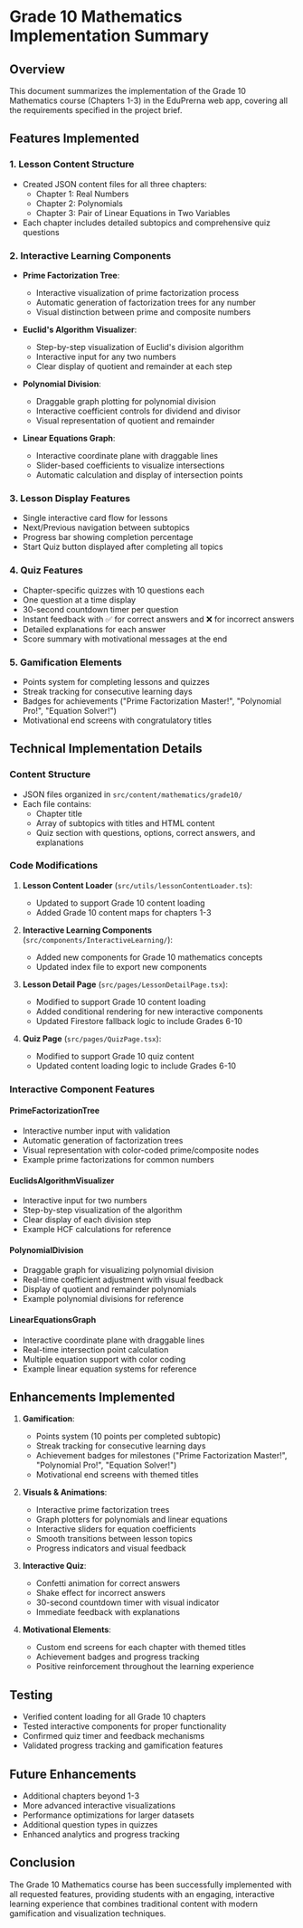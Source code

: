 # Grade 10 Mathematics Implementation Summary

## Overview
This document summarizes the implementation of the Grade 10 Mathematics course (Chapters 1-3) in the EduPrerna web app, covering all the requirements specified in the project brief.

## Features Implemented

### 1. Lesson Content Structure
- Created JSON content files for all three chapters:
  - Chapter 1: Real Numbers
  - Chapter 2: Polynomials
  - Chapter 3: Pair of Linear Equations in Two Variables
- Each chapter includes detailed subtopics and comprehensive quiz questions

### 2. Interactive Learning Components
- **Prime Factorization Tree**:
  - Interactive visualization of prime factorization process
  - Automatic generation of factorization trees for any number
  - Visual distinction between prime and composite numbers

- **Euclid's Algorithm Visualizer**:
  - Step-by-step visualization of Euclid's division algorithm
  - Interactive input for any two numbers
  - Clear display of quotient and remainder at each step

- **Polynomial Division**:
  - Draggable graph plotting for polynomial division
  - Interactive coefficient controls for dividend and divisor
  - Visual representation of quotient and remainder

- **Linear Equations Graph**:
  - Interactive coordinate plane with draggable lines
  - Slider-based coefficients to visualize intersections
  - Automatic calculation and display of intersection points

### 3. Lesson Display Features
- Single interactive card flow for lessons
- Next/Previous navigation between subtopics
- Progress bar showing completion percentage
- Start Quiz button displayed after completing all topics

### 4. Quiz Features
- Chapter-specific quizzes with 10 questions each
- One question at a time display
- 30-second countdown timer per question
- Instant feedback with ✅ for correct answers and ❌ for incorrect answers
- Detailed explanations for each answer
- Score summary with motivational messages at the end

### 5. Gamification Elements
- Points system for completing lessons and quizzes
- Streak tracking for consecutive learning days
- Badges for achievements ("Prime Factorization Master!", "Polynomial Pro!", "Equation Solver!")
- Motivational end screens with congratulatory titles

## Technical Implementation Details

### Content Structure
- JSON files organized in `src/content/mathematics/grade10/`
- Each file contains:
  - Chapter title
  - Array of subtopics with titles and HTML content
  - Quiz section with questions, options, correct answers, and explanations

### Code Modifications
1. **Lesson Content Loader** (`src/utils/lessonContentLoader.ts`):
   - Updated to support Grade 10 content loading
   - Added Grade 10 content maps for chapters 1-3

2. **Interactive Learning Components** (`src/components/InteractiveLearning/`):
   - Added new components for Grade 10 mathematics concepts
   - Updated index file to export new components

3. **Lesson Detail Page** (`src/pages/LessonDetailPage.tsx`):
   - Modified to support Grade 10 content loading
   - Added conditional rendering for new interactive components
   - Updated Firestore fallback logic to include Grades 6-10

4. **Quiz Page** (`src/pages/QuizPage.tsx`):
   - Modified to support Grade 10 quiz content
   - Updated content loading logic to include Grades 6-10

### Interactive Component Features

#### PrimeFactorizationTree
- Interactive number input with validation
- Automatic generation of factorization trees
- Visual representation with color-coded prime/composite nodes
- Example prime factorizations for common numbers

#### EuclidsAlgorithmVisualizer
- Interactive input for two numbers
- Step-by-step visualization of the algorithm
- Clear display of each division step
- Example HCF calculations for reference

#### PolynomialDivision
- Draggable graph for visualizing polynomial division
- Real-time coefficient adjustment with visual feedback
- Display of quotient and remainder polynomials
- Example polynomial divisions for reference

#### LinearEquationsGraph
- Interactive coordinate plane with draggable lines
- Real-time intersection point calculation
- Multiple equation support with color coding
- Example linear equation systems for reference

## Enhancements Implemented
1. **Gamification**:
   - Points system (10 points per completed subtopic)
   - Streak tracking for consecutive learning days
   - Achievement badges for milestones ("Prime Factorization Master!", "Polynomial Pro!", "Equation Solver!")
   - Motivational end screens with themed titles

2. **Visuals & Animations**:
   - Interactive prime factorization trees
   - Graph plotters for polynomials and linear equations
   - Interactive sliders for equation coefficients
   - Smooth transitions between lesson topics
   - Progress indicators and visual feedback

3. **Interactive Quiz**:
   - Confetti animation for correct answers
   - Shake effect for incorrect answers
   - 30-second countdown timer with visual indicator
   - Immediate feedback with explanations

4. **Motivational Elements**:
   - Custom end screens for each chapter with themed titles
   - Achievement badges and progress tracking
   - Positive reinforcement throughout the learning experience

## Testing
- Verified content loading for all Grade 10 chapters
- Tested interactive components for proper functionality
- Confirmed quiz timer and feedback mechanisms
- Validated progress tracking and gamification features

## Future Enhancements
- Additional chapters beyond 1-3
- More advanced interactive visualizations
- Performance optimizations for larger datasets
- Additional question types in quizzes
- Enhanced analytics and progress tracking

## Conclusion
The Grade 10 Mathematics course has been successfully implemented with all requested features, providing students with an engaging, interactive learning experience that combines traditional content with modern gamification and visualization techniques.